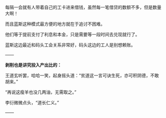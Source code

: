 每隔一会就有人带着自己的工卡进来借钱，虽然每一笔借贷的数额不多，但是数量大啊！

而且蓝斯这种模式最方便的地方就在于追讨不困难。

他们等于提前支付了利息和本金，只是需要等一段时间去兑现就行了。

蓝斯这边最近和码头工会关系非常好，码头这边的工人是别想赖账。

——

**剥削也是讲究投入产出比的：**

王道玄听罢，哈哈一笑，起身摇头道：“贫道这一言可诀生死，亦可积阴德，不敢胡来。”

“再说这瘦羊也没几两油，无需取之。”

李衍微微点头，“道长仁义。”

——

